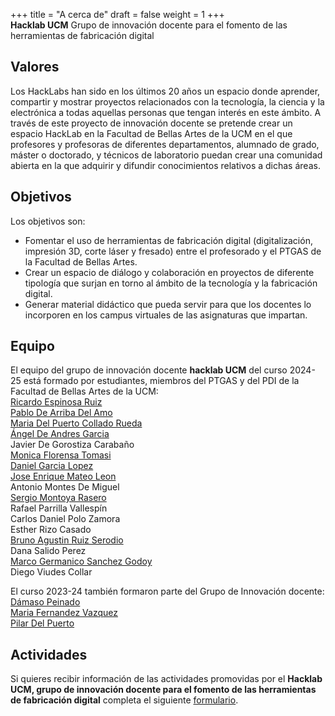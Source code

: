 +++
title = "A cerca de"
draft = false
weight = 1
+++  
**Hacklab UCM**
Grupo de innovación docente para el fomento de las herramientas de fabricación digital

## Valores
Los HackLabs han sido en los últimos 20 años un espacio donde aprender, compartir y mostrar proyectos relacionados con la tecnología, la ciencia y la electrónica a todas aquellas personas que tengan interés en este ámbito. A través de este proyecto de innovación docente se pretende crear un espacio HackLab en la Facultad de Bellas Artes de la UCM en el que profesores y profesoras de diferentes departamentos, alumnado de grado, máster o doctorado, y técnicos de laboratorio puedan crear una comunidad abierta en la que adquirir y difundir conocimientos relativos a dichas áreas.  
## Objetivos
Los objetivos son:  
- Fomentar el uso de herramientas de fabricación digital (digitalización, impresión 3D, corte láser y fresado) entre el profesorado y el PTGAS de la Facultad de Bellas Artes.  
- Crear un espacio de diálogo y colaboración en proyectos de diferente tipología que surjan en torno al ámbito de la tecnología y la fabricación digital.   
- Generar material didáctico que pueda servir para que los docentes lo incorporen en los campus virtuales de las asignaturas que impartan.   
## Equipo
El equipo del grupo de innovación docente **hacklab UCM** del curso 2024-25 está formado por estudiantes, miembros del PTGAS y del PDI de la Facultad de Bellas Artes de la UCM:  
[Ricardo Espinosa Ruiz](https://www.ucm.es/directorio?id=30024)  
[Pablo De Arriba Del Amo](https://www.ucm.es/directorio?id=8570)  
[Maria Del Puerto Collado Rueda](https://www.ucm.es/directorio?id=28021)  
[Ángel De Andres Garcia](https://www.ucm.es/directorio?id=7250)  
Javier De Gorostiza Carabaño  
[Monica Florensa Tomasi](https://www.ucm.es/directorio?id=29033)  
[Daniel Garcia Lopez](https://www.ucm.es/directorio?id=34676)  
[Jose Enrique Mateo Leon](https://www.ucm.es/directorio?id=24471)  
Antonio Montes De Miguel  
[Sergio Montoya Rasero](https://www.ucm.es/directorio?id=35259)  
Rafael Parrilla Vallespín  
Carlos Daniel Polo Zamora  
Esther Rizo Casado  
[Bruno Agustin Ruiz Serodio](https://www.ucm.es/directorio/?id=35185)  
Dana Salido Perez  
[Marco Germanico Sanchez Godoy](https://www.ucm.es/directorio?id=35985)  
Diego Viudes Collar  
  
El curso 2023-24 también formaron parte del Grupo de Innovación docente:  
[Dámaso Peinado](https://www.ucm.es/directorio?id=35631)  
[Maria Fernandez Vazquez](https://www.ucm.es/directorio?id=29114)  
[Pilar Del Puerto](https://www.ucm.es/directorio?id=34870)  

## Actividades  
Si quieres recibir información de las actividades promovidas por el **Hacklab UCM, grupo de innovación docente para el fomento de las herramientas de fabricación digital** completa el siguiente [formulario](https://forms.gle/Mox3tBbn2jVuAEh2A).
